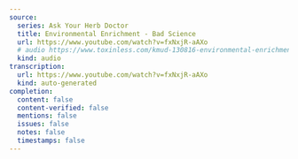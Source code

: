 ```yaml
---
source:
  series: Ask Your Herb Doctor
  title: Environmental Enrichment - Bad Science
  url: https://www.youtube.com/watch?v=fxNxjR-aAXo
  # audio https://www.toxinless.com/kmud-130816-environmental-enrichment.mp3
  kind: audio
transcription:
  url: https://www.youtube.com/watch?v=fxNxjR-aAXo
  kind: auto-generated
completion:
  content: false
  content-verified: false
  mentions: false
  issues: false
  notes: false
  timestamps: false
---
```

